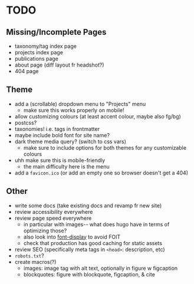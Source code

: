 # TODO

## Missing/Incomplete Pages
- taxonomy/tag index page
- projects index page
- publications page
- about page (diff layout fr headshot?)
- 404 page

## Theme
- add a (scrollable) dropdown menu to "Projects" menu
  - make sure this works properly on mobile!
- allow customizing colours (at least accent colour, maybe also fg/bg)
- postcss?
- taxonomies! i.e. tags in frontmatter
- maybe include bold font for site name?
- dark theme media query? (switch to css vars)
  - make sure to include options for both themes for any customizable colours
- uhh make sure this is mobile-friendly
  - the main difficulty here is the menu
- add a `favicon.ico` (or add an empty one so browser doesn't get a 404)

## Other
- write some docs (take existing docs and revamp fr new site)
- review accessibility everywhere
- review page speed everywhere
  - in particular with images-- what does hugo have in terms of optimizing those?
  - also look into [font-display](https://developer.mozilla.org/en-US/docs/Web/CSS/@font-face/font-display) to avoid FOIT
  - check that production has good caching for static assets
- review SEO (specifically meta tags in `<head>`: description, etc)
- `robots.txt`?
- create macros(?)
  - images: image tag with alt text, optionally in figure w figcaption
  - blockquotes: figure with blockquote, figcaption, & cite
